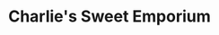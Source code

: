 ---
title: "Charlie's Sweet Emporium"
url: /brighton/charlies-sweet-emporium/
shop: confectionery
---